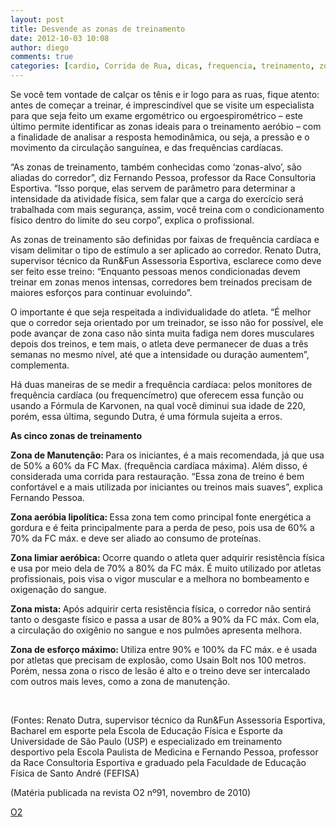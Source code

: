 ```yaml
---
layout: post
title: Desvende as zonas de treinamento
date: 2012-10-03 10:08
author: diego
comments: true
categories: [cardio, Corrida de Rua, dicas, frequencia, treinamento, zona]
---
```

Se você tem vontade de calçar os tênis e ir logo para as ruas, fique atento: antes de começar a treinar, é imprescindível que se visite um especialista para que seja feito um exame ergométrico ou ergoespirométrico – este último permite identificar as zonas ideais para o treinamento aeróbio – com a finalidade de analisar a resposta hemodinâmica, ou seja, a pressão e o movimento da circulação sanguínea, e das frequências cardíacas.

“As zonas de treinamento, também conhecidas como ‘zonas-alvo’, são aliadas do corredor”, diz Fernando Pessoa, professor da Race Consultoria Esportiva. “Isso porque, elas servem de parâmetro para determinar a intensidade da atividade física, sem falar que a carga do exercício será trabalhada com mais segurança, assim, você treina com o condicionamento físico dentro do limite do seu corpo”, explica o profissional.

As zonas de treinamento são definidas por faixas de frequência cardíaca e visam delimitar o tipo de estímulo a ser aplicado ao corredor. Renato Dutra, supervisor técnico da Run&amp;Fun Assessoria Esportiva, esclarece como deve ser feito esse treino: “Enquanto pessoas menos condicionadas devem treinar em zonas menos intensas, corredores bem treinados precisam de maiores esforços para continuar evoluindo”.

O importante é que seja respeitada a individualidade do atleta. “É melhor que o corredor seja orientado por um treinador, se isso não for possível, ele pode avançar de zona caso não sinta muita fadiga nem dores musculares depois dos treinos, e tem mais, o atleta deve permanecer de duas a três semanas no mesmo nível, até que a intensidade ou duração aumentem”, complementa.

Há duas maneiras de se medir a frequência cardíaca: pelos monitores de frequência cardíaca (ou frequencímetro) que oferecem essa função ou usando a Fórmula de Karvonen, na qual você diminui sua idade de 220, porém, essa última, segundo Dutra, é uma fórmula sujeita a erros.

<strong>As cinco zonas de treinamento</strong>

<strong>Zona de Manutenção: </strong>Para os iniciantes, é a mais recomendada, já que usa de 50% a 60% da FC Max. (frequência cardíaca máxima). Além disso, é considerada uma corrida para restauração. “Essa zona de treino é bem confortável e a mais utilizada por iniciantes ou treinos mais suaves”, explica Fernando Pessoa.

<strong>Zona aeróbia lipolítica: </strong>Essa zona tem como principal fonte energética a gordura e é feita principalmente para a perda de peso, pois usa de 60% a 70% da FC máx. e deve ser aliado ao consumo de proteínas.

<strong>Zona limiar aeróbica: </strong>Ocorre quando o atleta quer adquirir resistência física e usa por meio dela de 70% a 80% da FC máx. É muito utilizado por atletas profissionais, pois visa o vigor muscular e a melhora no bombeamento e oxigenação do sangue.

<strong>Zona mista: </strong>Após adquirir certa resistência física, o corredor não sentirá tanto o desgaste físico e passa a usar de 80% a 90% da FC máx. Com ela, a circulação do oxigênio no sangue e nos pulmões apresenta melhora.

<strong>Zona de esforço máximo: </strong>Utiliza entre 90% e 100% da FC máx. e é usada por atletas que precisam de explosão, como Usain Bolt nos 100 metros. Porém, nessa zona o risco de lesão é alto e o treino deve ser intercalado com outros mais leves, como a zona de manutenção.

&nbsp;

(Fontes: Renato Dutra, supervisor técnico da Run&amp;Fun Assessoria Esportiva, Bacharel em esporte pela Escola de Educação Física e Esporte da Universidade de São Paulo (USP) e especializado em treinamento desportivo pela Escola Paulista de Medicina e Fernando Pessoa, professor da Race Consultoria Esportiva e graduado pela Faculdade de Educação Física de Santo André (FEFISA)

(Matéria publicada na revista O2 nº91, novembro de 2010)

<a href="http://o2porminuto.com.br/materia/confira/conteudo/desvende-as-zonas-de-treinamento-7169" target="_blank">O2</a>
